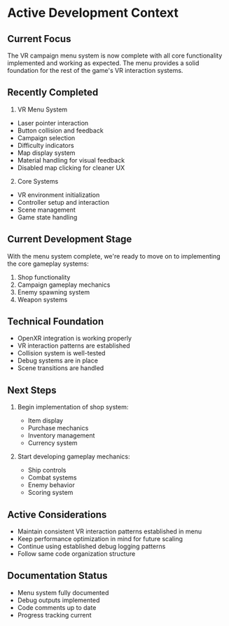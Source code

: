 # Active Development Context

## Current Focus
The VR campaign menu system is now complete with all core functionality implemented and working as expected. The menu provides a solid foundation for the rest of the game's VR interaction systems.

## Recently Completed
1. VR Menu System
- Laser pointer interaction
- Button collision and feedback
- Campaign selection
- Difficulty indicators
- Map display system
- Material handling for visual feedback
- Disabled map clicking for cleaner UX

2. Core Systems
- VR environment initialization
- Controller setup and interaction
- Scene management
- Game state handling

## Current Development Stage
With the menu system complete, we're ready to move on to implementing the core gameplay systems:
1. Shop functionality
2. Campaign gameplay mechanics
3. Enemy spawning system
4. Weapon systems

## Technical Foundation
- OpenXR integration is working properly
- VR interaction patterns are established
- Collision system is well-tested
- Debug systems are in place
- Scene transitions are handled

## Next Steps
1. Begin implementation of shop system:
   - Item display
   - Purchase mechanics
   - Inventory management
   - Currency system

2. Start developing gameplay mechanics:
   - Ship controls
   - Combat systems
   - Enemy behavior
   - Scoring system

## Active Considerations
- Maintain consistent VR interaction patterns established in menu
- Keep performance optimization in mind for future scaling
- Continue using established debug logging patterns
- Follow same code organization structure

## Documentation Status
- Menu system fully documented
- Debug outputs implemented
- Code comments up to date
- Progress tracking current
